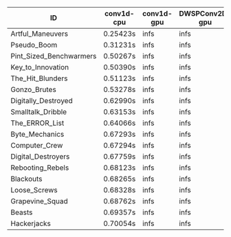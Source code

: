|ID|conv1d-cpu|conv1d-gpu|DWSPConv2D-gpu|gemm-gpu|avg|
|-|-|-|-|-|-|
|Artful_Maneuvers|0.25423s|infs|infs|4.59936s|infs|
|Pseudo_Boom|0.31231s|infs|infs|4.47944s|infs|
|Pint_Sized_Benchwarmers|0.50267s|infs|infs|4.49194s|infs|
|Key_to_Innovation|0.50390s|infs|infs|4.45474s|infs|
|The_Hit_Blunders|0.51123s|infs|infs|4.46546s|infs|
|Gonzo_Brutes|0.53278s|infs|infs|4.48086s|infs|
|Digitally_Destroyed|0.62990s|infs|infs|4.49680s|infs|
|Smalltalk_Dribble|0.63153s|infs|infs|4.39607s|infs|
|The_ERROR_List|0.64066s|infs|infs|4.59387s|infs|
|Byte_Mechanics|0.67293s|infs|infs|4.45744s|infs|
|Computer_Crew|0.67294s|infs|infs|4.47678s|infs|
|Digital_Destroyers|0.67759s|infs|infs|4.46386s|infs|
|Rebooting_Rebels|0.68123s|infs|infs|4.46932s|infs|
|Blackouts|0.68265s|infs|infs|4.45350s|infs|
|Loose_Screws|0.68328s|infs|infs|4.51267s|infs|
|Grapevine_Squad|0.68762s|infs|infs|4.45421s|infs|
|Beasts|0.69357s|infs|infs|4.46634s|infs|
|Hackerjacks|0.70054s|infs|infs|4.47589s|infs|
